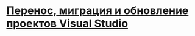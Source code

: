 # [Перенос, миграция и обновление проектов Visual Studio](port-migrate-and-upgrade-visual-studio-projects.md)
